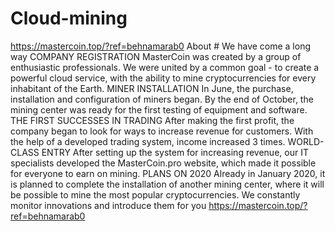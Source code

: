 # Cloud-mining
https://mastercoin.top/?ref=behnamarab0   About # We have come a long way COMPANY REGISTRATION MasterCoin was created by a group of enthusiastic professionals. We were united by a common goal - to create a powerful cloud service, with the ability to mine cryptocurrencies for every inhabitant of the Earth. MINER INSTALLATION In June, the purchase, installation and configuration of miners began. By the end of October, the mining center was ready for the first testing of equipment and software. THE FIRST SUCCESSES IN TRADING After making the first profit, the company began to look for ways to increase revenue for customers. With the help of a developed trading system, income increased 3 times. WORLD-CLASS ENTRY After setting up the system for increasing revenue, our IT specialists developed the MasterCoin.pro website, which made it possible for everyone to earn on mining. PLANS ON 2020 Already in January 2020, it is planned to complete the installation of another mining center, where it will be possible to mine the most popular cryptocurrencies. We constantly monitor innovations and introduce them for you https://mastercoin.top/?ref=behnamarab0
